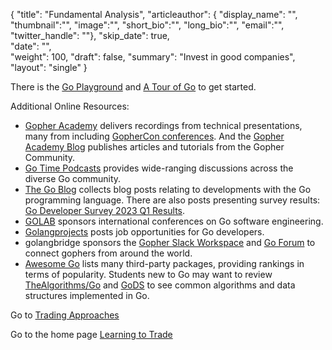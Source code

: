 {
  "title": "Fundamental Analysis",
  "articleauthor": {
             "display_name": "",
             "thumbnail":"", 
             "image":"", 
             "short_bio":"", 
             "long_bio":"", 
             "email":"",
             "twitter_handle": ""},
  "skip_date": true,                     
  "date": "",                    
  "weight": 100,
  "draft": false,
  "summary": "Invest in good companies",
  "layout": "single"
}

There is the [Go Playground](https://go.dev/play/) and [A Tour of Go](https://go.dev/tour/welcome/1) to get started.


Additional Online Resources:
- [Gopher Academy](https://www.youtube.com/@GopherAcademy) delivers recordings from technical presentations, many from including [GopherCon conferences](https://www.gophercon.com/). And the [Gopher Academy Blog](https://blog.gopheracademy.com/) publishes articles and tutorials from the Gopher Community.
- [Go Time Podcasts](https://changelog.com/gotime) provides wide-ranging discussions across the diverse Go community.
- [The Go Blog](https://go.dev/blog/) collects blog posts relating to developments with the Go programming language. There are also posts presenting survey results: [Go Developer Survey 2023 Q1 Results](https://go.dev/blog/survey2023-q1-results).
- [GOLAB](https://golab.io/) sponsors international conferences on Go software engineering.
- [Golangprojects](https://www.golangprojects.com/) posts job opportunities for Go developers.
- golangbridge sponsors the [Gopher Slack Workspace](https://invite.slack.golangbridge.org) and [Go Forum](https://forum.golangbridge.org,) to connect gophers from around the world.
- [Awesome Go](https://go.libhunt.com/projects) lists many third-party packages, providing rankings in terms of popularity. Students new to Go may want to review [TheAlgorithms/Go](https://github.com/TheAlgorithms/Go) and [GoDS](https://github.com/emirpasic/gods) to see common algorithms and data structures implemented in Go.

Go to [Trading Approaches](/approaches/)

Go to the home page [Learning to Trade](/)

